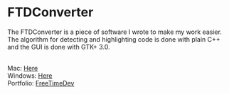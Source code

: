 # FTDConverter

The FTDConverter is a piece of software I wrote to make my work easier.
The algorithm for detecting and highlighting code is done with plain C++ and the GUI is done with GTK+ 3.0.

<br />
Mac: <a href="http://freetimedev.com/resources/projects/FTDConverter/FTDConverter.dmg">Here</a>
<br />
Windows: <a href="http://freetimedev.com/resources/projects/FTDConverter/FTDConverter-installer.exe">Here</a>
<br />
Portfolio: <a href="http://freetimedev.com/">FreeTimeDev</a>
